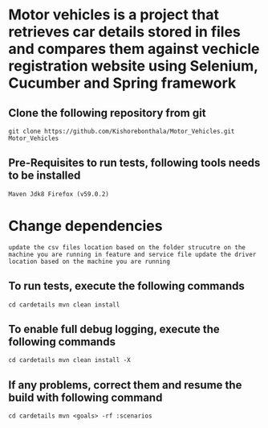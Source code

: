 # Motor vehicles is a project that retrieves car details stored in files and compares them against vechicle registration website using Selenium, Cucumber and Spring framework

## Clone the following repository from git
`git clone https://github.com/Kishorebonthala/Motor_Vehicles.git Motor_Vehicles
`

## Pre-Requisites to run tests, following tools needs to be installed
`Maven
Jdk8
Firefox (v59.0.2)
`

# Change dependencies
`update the csv files location based on the folder strucutre on the machine you are running in feature and service file
update the driver location based on the machine you are running
`

## To run tests, execute the following commands
`cd cardetails
mvn clean install
`

## To enable full debug logging, execute the following commands
`cd cardetails
mvn clean install -X
`

## If any problems, correct them and resume the build with following command
`cd cardetails
 mvn <goals> -rf :scenarios
 `
